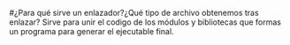 #¿Para qué sirve un enlazador?¿Qué tipo de archivo obtenemos tras enlazar?
Sirve para unir el codigo de los módulos y bibliotecas que formas un programa para generar el ejecutable final.
